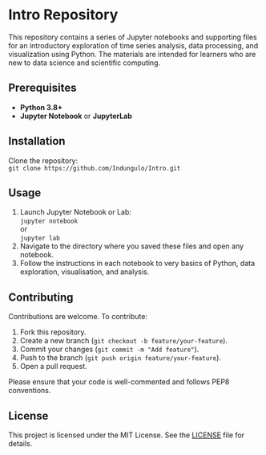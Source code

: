 # Intro Repository

This repository contains a series of Jupyter notebooks and supporting files for an introductory exploration of time series analysis, data processing, and visualization using Python. The materials are intended for learners who are new to data science and scientific computing.

## Prerequisites

- **Python 3.8+**
- **Jupyter Notebook** or **JupyterLab**

## Installation

Clone the repository:  
   `git clone https://github.com/Indungulo/Intro.git`

## Usage

1. Launch Jupyter Notebook or Lab:  
   `jupyter notebook`  
   or  
   `jupyter lab`
2. Navigate to the directory where you saved these files and open any notebook.  
3. Follow the instructions in each notebook to very basics of Python, data exploration, visualisation, and analysis.

## Contributing

Contributions are welcome. To contribute:

1. Fork this repository.  
2. Create a new branch (`git checkout -b feature/your-feature`).  
3. Commit your changes (`git commit -m "Add feature"`).  
4. Push to the branch (`git push origin feature/your-feature`).  
5. Open a pull request.  

Please ensure that your code is well-commented and follows PEP8 conventions.

## License

This project is licensed under the MIT License. See the [LICENSE](LICENSE) file for details.
